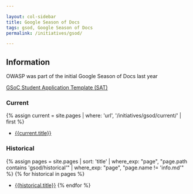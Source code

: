 ```yaml
---

layout: col-sidebar
title: Google Season of Docs
tags: gsod, Google Season of Docs
permalink: /initiatives/gsod/

---
```


## Information

OWASP was part of the initial Google Season of Docs last year

[GSoC Student Application Template (SAT)](gsoc_sat)

### Current
{% assign current = site.pages | where: 'url', '/initiatives/gsod/current/' | first %}
* [{{current.title}}]({{current.url}})

### Historical
{% assign pages = site.pages | sort: 'title' | where_exp: "page", "page.path contains 'gsod/historical'" | where_exp: "page", "page.name != 'info.md'" %}
{% for historical in pages %}
* [{{historical.title}}]({{historical.url}})
{% endfor %} 